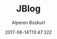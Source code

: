 ---
title: "JBlog"
github: https://github.com/alperenbozkurt/JBlog
demo: http://alperenbozkurt.net/JBlog/
author: Alperen Bozkurt

ssg:
  - Jekyll
cms:
  - No Cms
date: 2017-06-14T13:47:32Z
github_branch: master
description: "JBlog is a simple jekyll theme."
---